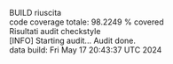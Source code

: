 BUILD riuscita
<br>code coverage totale: 
98.2249 % covered
<br> Risultati audit checkstyle <br>
[INFO] Starting audit...
Audit done.
<br> data build: 
Fri May 17 20:43:37 UTC 2024
